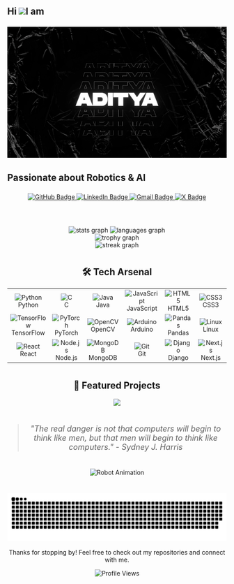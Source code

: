<h2 align="left">Hi <img src="https://raw.githubusercontent.com/MartinHeinz/MartinHeinz/master/wave.gif" width="30"  />I am </h2>

###
<img src="https://github.com/Pain-apk/Pain-apk/blob/main/standard%20(1).gif" alt="Aditya's GitHub Banner" width="100%" height="300" />

###

<h2 align="left"> Passionate about Robotics & AI</h2>

###

<div align="center">
  <div style="display: flex; flex-direction: column;">
    <div align="center" style="margin-bottom: 20px;">
      <a href="https://github.com/Pain-apk" target="_blank">
        <img src="https://img.shields.io/badge/GitHub-100000?style=for-the-badge&logo=github&logoColor=white" alt="GitHub Badge" height="40" />
      </a>
      <a href="https://www.linkedin.com/in/adi465996" target="_blank">
        <img src="https://img.shields.io/badge/LinkedIn-0077B5?style=for-the-badge&logo=linkedin&logoColor=white" alt="LinkedIn Badge" height="40" />
      </a>
      <a href="mailto:adi465996@gmail.com">
        <img src="https://img.shields.io/badge/Gmail-D14836?style=for-the-badge&logo=gmail&logoColor=white" alt="Gmail Badge" height="40" />
      </a>
      <a href="https://x.com/AdityaS9766" target="_blank">
        <img src="https://img.shields.io/badge/X-%23000000.svg?style=for-the-badge&logo=X&logoColor=white" alt="X Badge" height="40" />
      </a>
    </div>
  </div>
</div>

<h1></h1>

<div align="center">
  <img src="https://github-readme-stats.vercel.app/api?username=pain-apk&hide_title=false&hide_rank=false&show_icons=true&include_all_commits=true&count_private=true&disable_animations=false&theme=radical&locale=en&hide_border=false" height="150" alt="stats graph"  />
  <img src="https://github-readme-stats.vercel.app/api/top-langs?username=pain-apk&locale=en&hide_title=false&layout=compact&card_width=320&langs_count=6&theme=radical&hide_border=false" height="150" alt="languages graph"  />
</div>

<div align="center">
  <img src="https://github-profile-trophy.vercel.app/?username=pain-apk&theme=radical&column=7&no-frame=true&margin-w=15&margin-h=15" height="150" alt="trophy graph" />
</div>

<div align="center">
  <img src="https://github-readme-streak-stats.herokuapp.com/?user=pain-apk&theme=radical&hide_border=false" height="160" alt="streak graph" />
</div>

<h1></h1>

<h2 align="center">🛠️ Tech Arsenal</h2>

<div align="center">
  <table align="center" width="100%">
    <tr>
      <td align="center" width="96">
        <img src="https://cdn.jsdelivr.net/gh/devicons/devicon/icons/python/python-original.svg" height="48" alt="Python" />
        <br>Python
      </td>
      <td align="center" width="96">
        <img src="https://cdn.jsdelivr.net/gh/devicons/devicon/icons/c/c-original.svg" height="48" alt="C" />
        <br>C
      </td>
      <td align="center" width="96">
        <img src="https://cdn.jsdelivr.net/gh/devicons/devicon/icons/java/java-original.svg" height="48" alt="Java" />
        <br>Java
      </td>
      <td align="center" width="96">
        <img src="https://cdn.jsdelivr.net/gh/devicons/devicon/icons/javascript/javascript-original.svg" height="48" alt="JavaScript" />
        <br>JavaScript
      </td>
      <td align="center" width="96">
        <img src="https://cdn.jsdelivr.net/gh/devicons/devicon/icons/html5/html5-original.svg" height="48" alt="HTML5" />
        <br>HTML5
      </td>
      <td align="center" width="96">
        <img src="https://cdn.jsdelivr.net/gh/devicons/devicon/icons/css3/css3-original.svg" height="48" alt="CSS3" />
        <br>CSS3
      </td>
    </tr>
    <tr>
      <td align="center" width="96">
        <img src="https://cdn.jsdelivr.net/gh/devicons/devicon/icons/tensorflow/tensorflow-original.svg" height="48" alt="TensorFlow" />
        <br>TensorFlow
      </td>
      <td align="center" width="96">
        <img src="https://cdn.jsdelivr.net/gh/devicons/devicon/icons/pytorch/pytorch-original.svg" height="48" alt="PyTorch" />
        <br>PyTorch
      </td>
      <td align="center" width="96">
        <img src="https://www.vectorlogo.zone/logos/opencv/opencv-icon.svg" height="48" alt="OpenCV" />
        <br>OpenCV
      </td>
      <td align="center" width="96">
        <img src="https://cdn.jsdelivr.net/gh/devicons/devicon/icons/arduino/arduino-original.svg" height="48" alt="Arduino" />
        <br>Arduino
      </td>
      <td align="center" width="96">
        <img src="https://cdn.jsdelivr.net/gh/devicons/devicon/icons/pandas/pandas-original.svg" height="48" alt="Pandas" />
        <br>Pandas
      </td>
      <td align="center" width="96">
        <img src="https://cdn.jsdelivr.net/gh/devicons/devicon/icons/linux/linux-original.svg" height="48" alt="Linux" />
        <br>Linux
      </td>
    </tr>
    <tr>
      <td align="center" width="96">
        <img src="https://cdn.jsdelivr.net/gh/devicons/devicon/icons/react/react-original.svg" height="48" alt="React" />
        <br>React
      </td>
      <td align="center" width="96">
        <img src="https://cdn.jsdelivr.net/gh/devicons/devicon/icons/nodejs/nodejs-original.svg" height="48" alt="Node.js" />
        <br>Node.js
      </td>
      <td align="center" width="96">
        <img src="https://cdn.jsdelivr.net/gh/devicons/devicon/icons/mongodb/mongodb-original.svg" height="48" alt="MongoDB" />
        <br>MongoDB
      </td>
      <td align="center" width="96">
        <img src="https://cdn.jsdelivr.net/gh/devicons/devicon/icons/git/git-original.svg" height="48" alt="Git" />
        <br>Git
      </td>
      <td align="center" width="96">
        <img src="https://cdn.jsdelivr.net/gh/devicons/devicon/icons/django/django-plain.svg" height="48" alt="Django" />
        <br>Django
      </td>
      <td align="center" width="96">
        <img src="https://cdn.jsdelivr.net/gh/devicons/devicon/icons/nextjs/nextjs-original.svg" height="48" alt="Next.js" />
        <br>Next.js
      </td>
    </tr>
  </table>
</div>

<h1></h1>

<h2 align="center">🚀 Featured Projects</h2>

<div align="center">
  <a href="https://github.com/Pain-apk/IOT_project">
    <img src="https://github-readme-stats.vercel.app/api/pin/?username=pain-apk&repo=IOT_project&theme=radical" />
  </a>
</div>

<h1></h1>

<div align="center">
  <blockquote>
    <p align="center" style="font-style: italic; font-size: 18px; margin: 10px 0;">
      "The real danger is not that computers will begin to think like men, but that men will begin to think like computers." - Sydney J. Harris
    </p>
  </blockquote>
</div>

<h1></h1>

<div align="center">
  <img width="60%" src="https://media3.giphy.com/media/v1.Y2lkPTc5MGI3NjExcHZ3N2EzMWdrY25mN250ZWkyb2g1aTExbzFoZjdraWxidGl5bjBmZSZlcD12MV9pbnRlcm5hbF9naWZfYnlfaWQmY3Q9Zw/077i6AULCXc0FKTj9s/giphy.gif" alt="Robot Animation" />
</div>

<h1></h1>

<picture>
  <source media="(prefers-color-scheme: dark)" srcset="https://raw.githubusercontent.com/platane/platane/output/github-contribution-grid-snake-dark.svg" />
  <source media="(prefers-color-scheme: light)" srcset="https://raw.githubusercontent.com/platane/platane/output/github-contribution-grid-snake.svg" />
  <img alt="github contribution grid snake animation" src="https://raw.githubusercontent.com/platane/platane/output/github-contribution-grid-snake.svg" />
</picture>

<div align="center">
  <p>Thanks for stopping by! Feel free to check out my repositories and connect with me.</p>
  <img src="https://komarev.com/ghpvc/?username=pain-apk&color=blueviolet&style=for-the-badge" alt="Profile Views" />
</div>
